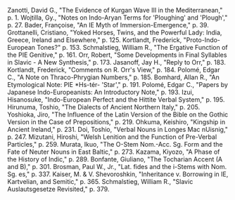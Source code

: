 Zanotti, David G., "The Evidence of Kurgan Wave III in the Mediterranean," p. 1.
Wojtilla, Gy., "Notes on Indo-Aryan Terms for 'Ploughing' and 'Plough'," p. 27.
Bader, Françoise, "An IE Myth of Immersion-Emergence," p. 39.
Grottanelli, Cristiano, "Yoked Horses, Twins, and the Powerful Lady: India, Greece, Ireland and Elsewhere," p. 125.
Kortlandt, Frederick, "Proto-Indo-European Tones?" p. 153.
Schmalstieg, William R., "The Ergative Function of the PIE Genitive," p. 161.
Orr, Robert, "Some Developments in Final Syllables in Slavic - A New Synthesis," p. 173.
Jasanoff, Jay H., "Reply to Orr," p. 183.
Kortlandt, Frederick, "Comments on R. Orr's View," p. 184.
Polomé, Edgar C., "A Note on Thraco-Phrygian Numbers," p. 185.
Bomhard, Allan R., "An Etymological Note: PIE *Hs-tér- 'Star'," p. 191.
Polomé, Edgar C., "Papers by Japanese Indo-Europeanists: An Introductory Note," p. 193.
Izui, Hisanosuke, "Indo-European Perfect and the Hittite Verbal System," p. 195.
Hirunuma, Toshio, "The Dialects of Ancient Northern Italy," p. 205.
Yoshioka, Jiro, "The Influence of the Latin Version of the Bible on the Gothic Version in the Case of Prepositions," p. 219.
Ohkuma, Keishiro, "Kingship in Ancient Ireland," p. 231.
Doi, Toshio, "Verbal Nouns in Longes Mac nUisnig," p. 247.
Mizutani, Hiroshi, "Welsh Lenition and the Function of Pre-Verbal Particles," p. 259.
Murata, Ikuo, "The O-Stem Nom.-Acc. Sg. Form and the Fate of Neuter Nouns in East Baltic," p. 273.
Kazama, Kiyozo, "A Phase of the History of Indic," p. 289.
Bonfante, Giuliano, "The Tocharian Accent (A and B)," p. 301.
Brosman, Paul W., Jr., "Lat. fides and the i-Stems with Nom. Sg. es," p. 337.
Kaiser, M. & V. Shevoroshkin, "Inheritance v. Borrowing in IE, Kartvelian, and Semitic," p. 365.
Schmalstieg, William R., "Slavic Auslautsgesetze Revisited," p. 379.